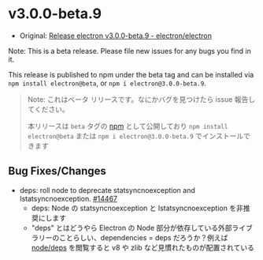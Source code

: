 # v3.0.0-beta.9

* Original: [Release electron v3.0.0-beta.9 - electron/electron](https://github.com/electron/electron/releases/tag/v3.0.0-beta.9)

Note: This is a beta release. Please file new issues for any bugs you find in it.

This release is published to npm under the beta tag and can be installed via `npm install electron@beta`, or `npm i electron@3.0.0-beta.9`.

> Note: これはベータ リリースです。なにかバグを見つけたら issue 報告してください。
>
> 本リリースは `beta` タグの [npm](https://www.npmjs.com/package/electron) として公開しており `npm install electron@beta` または `npm i electron@3.0.0-beta.9` でインストールできます

## Bug Fixes/Changes

* deps: roll node to deprecate statsyncnoexception and lstatsyncnoexception. [#14467](https://github.com/electron/electron/pull/14467)
  * deps: Node の statsyncnoexception と lstatsyncnoexception を非推奨にします
  * "deps" とはどうやら Electron の Node 部分が依存している外部ライブラリーのことらしい、dependencies = deps だろうか？例えば
  [node/deps](https://github.com/electron/node/tree/electron-node-v10.10.0/deps) を閲覧すると v8 や zlib など見慣れたものが配置されている
